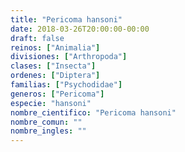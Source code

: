 ```yaml
---
title: "Pericoma hansoni"
date: 2018-03-26T20:00:00-00:00
draft: false
reinos: ["Animalia"]
divisiones: ["Arthropoda"]
clases: ["Insecta"]
ordenes: ["Diptera"]
familias: ["Psychodidae"]
generos: ["Pericoma"]
especie: "hansoni"
nombre_cientifico: "Pericoma hansoni"
nombre_comun: ""
nombre_ingles: ""
---
```

